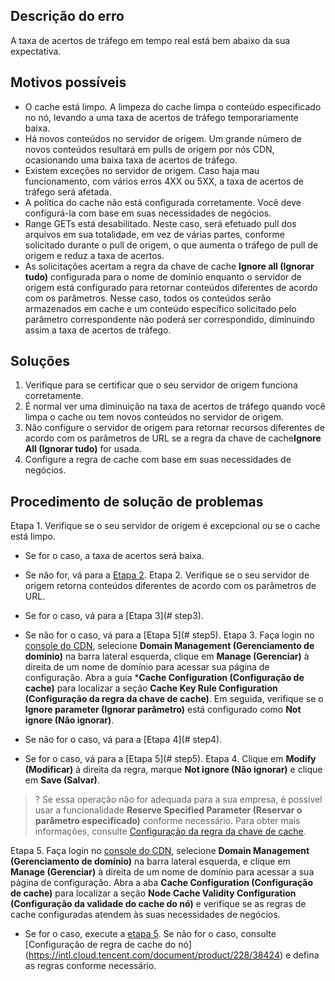 ## Descrição do erro

A taxa de acertos de tráfego em tempo real está bem abaixo da sua expectativa.

## Motivos possíveis

- O cache está limpo.
  A limpeza do cache limpa o conteúdo especificado no nó, levando a uma taxa de acertos de tráfego temporariamente baixa.
- Há novos conteúdos no servidor de origem.
  Um grande número de novos conteúdos resultará em pulls de origem por nós CDN, ocasionando uma baixa taxa de acertos de tráfego.
- Existem exceções no servidor de origem.
  Caso haja mau funcionamento, com vários erros 4XX ou 5XX, a taxa de acertos de tráfego será afetada.
- A política do cache não está configurada corretamente.
  Você deve configurá-la com base em suas necessidades de negócios.
- Range GETs está desabilitado.
  Neste caso, será efetuado pull dos arquivos em sua totalidade, em vez de várias partes, conforme solicitado durante o pull de origem, o que aumenta o tráfego de pull de origem e reduz a taxa de acertos.
- As solicitações acertam a regra da chave de cache **Ignore all (Ignorar tudo)** configurada para o nome de domínio enquanto o servidor de origem está configurado para retornar conteúdos diferentes de acordo com os parâmetros.
  Nesse caso, todos os conteúdos serão armazenados em cache e um conteúdo específico solicitado pelo parâmetro correspondente não poderá ser correspondido, diminuindo assim a taxa de acertos de tráfego.

## Soluções

1. Verifique para se certificar que o seu servidor de origem funciona corretamente.
2. É normal ver uma diminuição na taxa de acertos de tráfego quando você limpa o cache ou tem novos conteúdos no servidor de origem.
3. Não configure o servidor de origem para retornar recursos diferentes de acordo com os parâmetros de URL se a regra da chave de cache**Ignore All (Ignorar tudo)** for usada.
4. Configure a regra de cache com base em suas necessidades de negócios.

## Procedimento de solução de problemas
[](id:step1)
Etapa 1. Verifique se o seu servidor de origem é excepcional ou se o cache está limpo.
   - Se for o caso, a taxa de acertos será baixa.
   - Se não for, vá para a [Etapa 2](#step2).
[](id:step2)
Etapa 2. Verifique se o seu servidor de origem retorna conteúdos diferentes de acordo com os parâmetros de URL.
   - Se for o caso, vá para a [Etapa 3](# step3).
   - Se não for o caso, vá para a [Etapa 5](# step5).
[](id:step3)
Etapa 3. Faça login no [console do CDN](https://console.cloud.tencent.com/cdn), selecione **Domain Management (Gerenciamento de domínio)** na barra lateral esquerda, clique em **Manage (Gerenciar)** à direita de um nome de domínio para acessar sua página de configuração. Abra a guia ***Cache Configuration (Configuração de cache)** para localizar a seção **Cache Key Rule Configuration (Configuração da regra da chave de cache)**. Em seguida, verifique se o **Ignore parameter (Ignorar parâmetro)** está configurado como **Not ignore (Não ignorar)**.

   - Se não for o caso, vá para a [Etapa 4](# step4).
   - Se for o caso, vá para a [Etapa 5](# step5).
[](id:step4)
Etapa 4. Clique em **Modify (Modificar)** à direita da regra, marque **Not ignore (Não ignorar)** e clique em **Save (Salvar)**.

>? Se essa operação não for adequada para a sua empresa, é possível usar a funcionalidade **Reserve Specified Parameter (Reservar o parâmetro especificado)** conforme necessário. Para obter mais informações, consulte [Configuração da regra da chave de cache](https://intl.cloud.tencent.com/document/product/228/35316).
>
[](id:step5)
Etapa 5. Faça login no [console do CDN](https://console.cloud.tencent.com/cdn), selecione **Domain Management (Gerenciamento de domínio)** na barra lateral esquerda, e clique em **Manage (Gerenciar)** à direita de um nome de domínio para acessar a sua página de configuração. Abra a aba **Cache Configuration (Configuração de cache)** para localizar a seção **Node Cache Validity Configuration (Configuração da validade do cache do nó)** e verifique se as regras de cache configuradas atendem às suas necessidades de negócios.
   - Se for o caso, execute a [etapa 5](#step5).
   Se não for o caso, consulte [Configuração de regra de cache do nó] (https://intl.cloud.tencent.com/document/product/228/38424) e defina as regras conforme necessário.
